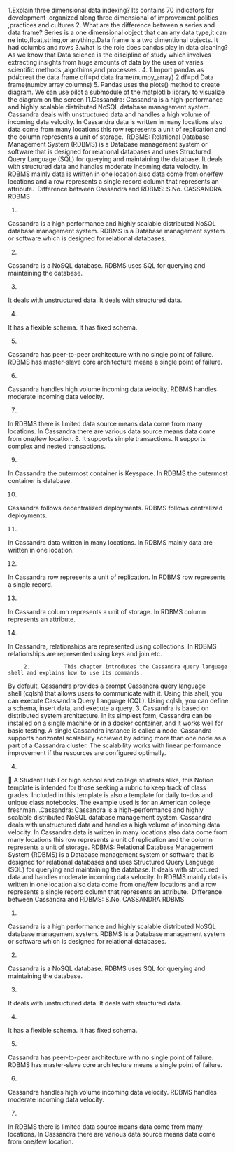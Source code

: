 1.Explain three dimensional data indexing?
Its contains 70 indicators for development ,organized along three dimensional of improvement.politics ,practices and cultures
2. What are the difference between a series and data frame?
Series is a one dimensional object that can any data type,it can ne into,float,string,or anything.Data frame is a two dimentional  objects. It had columbs and rows
3.what is the role does pandas play in data cleaning?
As we know that Data science is the discipline of study which involves extracting insights from huge amounts of data by the uses of varies scientific methods ,algothims,and processes .
4.
1.Import pandas as pd#creat the data frame off=pd data frame(numpy_array)
2.df=pd Data frame(numby array columns)
5.
Pandas uses the plots() method to create diagram. We can use pilot a submodule of the matplotlib library to visualize the diagram on the screen
[1.Cassandra: Cassandra is a high-performance and highly scalable distributed NoSQL database management system. Cassandra deals with unstructured data and handles a high volume of incoming data velocity. In Cassandra data is written in many locations also data come from many locations this row represents a unit of replication and the column represents a unit of storage. 
RDBMS: Relational Database Management System (RDBMS) is a Database management system or software that is designed for relational databases and uses Structured Query Language (SQL) for querying and maintaining the database. It deals with structured data and handles moderate incoming data velocity. In RDBMS mainly data is written in one location also data come from one/few locations and a row represents a single record column that represents an attribute. 
Difference between Cassandra and RDBMS:
S.No.
CASSANDRA
RDBMS

1.
Cassandra is a high performance and highly scalable distributed NoSQL database management system.
RDBMS is a Database management system or software which is designed for relational databases.

2.
Cassandra is a NoSQL database.
RDBMS uses SQL for querying and maintaining the database.

3.
It deals with unstructured data.
It deals with structured data.

4.
It has a flexible schema.
It has fixed schema.

5.
Cassandra has peer-to-peer architecture with no single point of failure.
RDBMS has master-slave core architecture means a single point of failure.

6.
Cassandra handles high volume incoming data velocity.
RDBMS handles moderate incoming data velocity.

7.
In RDBMS there is limited data source means data come from many locations.
In Cassandra there are various data source means data come from one/few location.
 8.
It supports simple transactions.
It supports complex and nested transactions.

9.
In Cassandra the outermost container is Keyspace.
In RDBMS the outermost container is database.

10.
Cassandra follows decentralized deployments.
RDBMS follows centralized deployments.

11.
In Cassandra data written in many locations.
In RDBMS mainly data are written in one location.

12.
In Cassandra row represents a unit of replication.
In RDBMS row represents a single record.

13.
In Cassandra column represents a unit of storage.
In RDBMS column represents an attribute.

14.
In Cassandra, relationships are represented using collections.
In RDBMS relationships are represented using keys and join etc.

         2.           This chapter introduces the Cassandra query language shell and explains how to use its commands.
By default, Cassandra provides a prompt Cassandra query language shell (cqlsh) that allows users to communicate with it. Using this shell, you can execute Cassandra Query Language (CQL).
Using cqlsh, you can
define a schema,
 insert data, and
execute a query.
3. Cassandra is based on distributed system architecture. In its simplest form, Cassandra can be installed on a single machine or in a docker container, and it works well for basic testing. A single Cassandra instance is called a node. Cassandra supports horizontal scalability achieved by adding more than one node as a part of a Cassandra cluster. The scalability works with linear performance improvement if the resources are configured optimally.

4. 
📖 A Student Hub
For high school and college students alike, this Notion template is intended for those seeking a rubric to keep track of class grades. Included in this template is also a template for daily to-dos and unique class notebooks. The example used is for an American college freshman.
.Cassandra: Cassandra is a high-performance and highly scalable distributed NoSQL database management system. Cassandra deals with unstructured data and handles a high volume of incoming data velocity. In Cassandra data is written in many locations also data come from many locations this row represents a unit of replication and the column represents a unit of storage. 
RDBMS: Relational Database Management System (RDBMS) is a Database management system or software that is designed for relational databases and uses Structured Query Language (SQL) for querying and maintaining the database. It deals with structured data and handles moderate incoming data velocity. In RDBMS mainly data is written in one location also data come from one/few locations and a row represents a single record column that represents an attribute. 
Difference between Cassandra and RDBMS:
S.No.
CASSANDRA
RDBMS

1.
Cassandra is a high performance and highly scalable distributed NoSQL database management system.
RDBMS is a Database management system or software which is designed for relational databases.

2.
Cassandra is a NoSQL database.
RDBMS uses SQL for querying and maintaining the database.

3.
It deals with unstructured data.
It deals with structured data.

4.
It has a flexible schema.
It has fixed schema.

5.
Cassandra has peer-to-peer architecture with no single point of failure.
RDBMS has master-slave core architecture means a single point of failure.

6.
Cassandra handles high volume incoming data velocity.
RDBMS handles moderate incoming data velocity.

7.
In RDBMS there is limited data source means data come from many locations.
In Cassandra there are various data source means data come from one/few location.
